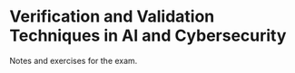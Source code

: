 # Verification and Validation Techniques in AI and Cybersecurity

Notes and exercises for the exam.
